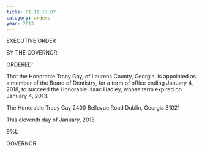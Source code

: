 ```yaml
---
title: 01.11.13.07
category: orders
year: 2013
---
```

 

EXECUTIVE ORDER

BY THE GOVERNOR:

ORDERED:

That the Honorable Tracy Gay, of Laurens County, Georgia, is
appointed as a member of the Board of Dentistry, for a term of
office ending January 4, 2018, to succeed the Honorable Isaac
Hadley, whose term expired on January 4, 2013.

The Honorable Tracy Gay
2400 Bellevue Road
Dublin, Georgia 31021

This eleventh day of January, 2013

 9%L

GOVERNOR

